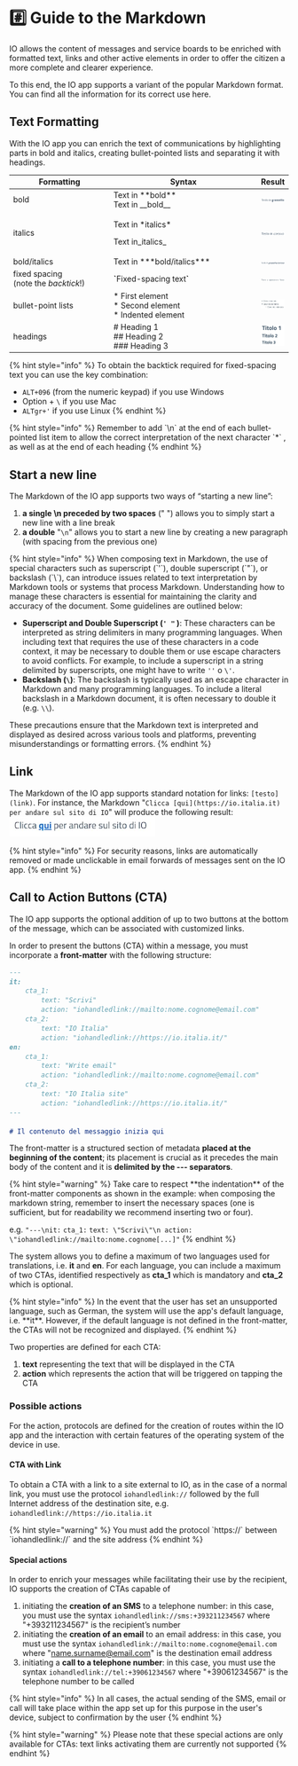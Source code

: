 # #️⃣ Guide to the Markdown

IO allows the content of messages and service boards to be enriched with formatted text, links and other active elements in order to offer the citizen a more complete and clearer experience.

To this end, the IO app supports a variant of the popular Markdown format. You can find all the information for its correct use here.

## Text Formatting

With the IO app you can enrich the text of communications by highlighting parts in bold and italics, creating bullet-pointed lists and separating it with headings.

<table><thead><tr><th width="182">Formatting</th><th width="272">Syntax</th><th>Result</th></tr></thead><tbody><tr><td>bold</td><td>Text in **bold**<br>Text in __bold__</td><td><img src="../.gitbook/assets/image (25).png" alt="" data-size="original"></td></tr><tr><td>italics</td><td><p>Text in *italics*</p><p>Text in_italics_</p></td><td><img src="../.gitbook/assets/image (26).png" alt="" data-size="original"></td></tr><tr><td>bold/italics</td><td>Text in ***bold/italics***</td><td><img src="../.gitbook/assets/image (27).png" alt="" data-size="original"></td></tr><tr><td>fixed spacing<br>(note the <em>backtick</em>!)</td><td><strong>`</strong>Fixed-spacing text<strong>`</strong></td><td><img src="../.gitbook/assets/image (29).png" alt="" data-size="original"></td></tr><tr><td>bullet-point lists</td><td>* First element<br>* Second element<br>* Indented element</td><td><img src="../.gitbook/assets/image (28).png" alt="" data-size="original"></td></tr><tr><td>headings</td><td># Heading 1<br>## Heading 2<br>### Heading 3</td><td><img src="../.gitbook/assets/image (30).png" alt="" data-size="original"></td></tr></tbody></table>

{% hint style="info" %}
To obtain the backtick required for fixed-spacing text you can use the key combination:

* `ALT+096` (from the numeric keypad) if you use Windows
* Option + `\` if you use Mac
* `ALTgr+'` if you use Linux
{% endhint %}

{% hint style="info" %}
Remember to add \`\n\` at the end of each bullet-pointed list item to allow the correct interpretation of the next character \`\*\` , as well as at the end of each heading
{% endhint %}

## Start a new line

The Markdown of the IO app supports two ways of “starting a new line”:

1. **a single \n preceded by two spaces** (" ") allows you to simply start a new line with a line break
2. **a double** "`\n`" allows you to start a new line by creating a new paragraph (with spacing from the previous one)

{% hint style="info" %}
When composing text in Markdown, the use of special characters such as superscript (\`'\`), double superscript (\`"\`), or backslash (\`\\\`), can introduce issues related to text interpretation by Markdown tools or systems that process Markdown. Understanding how to manage these characters is essential for maintaining the clarity and accuracy of the document. Some guidelines are outlined below:

* **Superscript and Double Superscript (`' "` )**: These characters can be interpreted as string delimiters in many programming languages. When including text that requires the use of these characters in a code context, it may be necessary to double them or use escape characters to avoid conflicts. For example, to include a superscript in a string delimited by superscripts, one might have to write `''` o `\'`.
* **Backslash (`\`)**: The backslash is typically used as an escape character in Markdown and many programming languages. To include a literal backslash in a Markdown document, it is often necessary to double it (e.g. `\\`).

These precautions ensure that the Markdown text is interpreted and displayed as desired across various tools and platforms, preventing misunderstandings or formatting errors.
{% endhint %}

## Link

The Markdown of the IO app supports standard notation for links: `[testo](link)`. For instance, the Markdown "`Clicca [qui](https://io.italia.it) per andare sul sito di IO`" will produce the following result:\
<img src="../.gitbook/assets/image (31).png" alt="" data-size="original">

{% hint style="info" %}
For security reasons, links are automatically removed or made unclickable in email forwards of messages sent on the IO app.
{% endhint %}

## Call to Action Buttons (CTA)

The IO app supports the optional addition of up to two buttons at the bottom of the message, which can be associated with customized links.

In order to present the buttons (CTA) within a message, you must incorporate a **front-matter** with the following structure:

```markdown
---
it:
    cta_1: 
        text: "Scrivi"
        action: "iohandledlink://mailto:nome.cognome@email.com"
    cta_2: 
        text: "IO Italia"
        action: "iohandledlink://https://io.italia.it/"
en:
    cta_1: 
        text: "Write email"
        action: "iohandledlink://mailto:nome.cognome@email.com"
    cta_2: 
        text: "IO Italia site"
        action: "iohandledlink://https://io.italia.it/"
---

# Il contenuto del messaggio inizia qui
```

The front-matter is a structured section of metadata **placed at the beginning of the content**; its placement is crucial as it precedes the main body of the content and it is **delimited by the --- separators**.

{% hint style="warning" %}
Take care to respect \*\*the indentation\*\* of the front-matter components as shown in the example: when composing the markdown string, remember to insert the necessary spaces (one is sufficient, but for readability we recommend inserting two or four).

e.g. `"---\nit:` `cta_1:` `text: \"Scrivi\"\n action: \"iohandledlink://mailto:nome.cognome[...]"`
{% endhint %}

The system allows you to define a maximum of two languages used for translations, i.e. **it** and **en**. For each language, you can include a maximum of two CTAs, identified respectively as **cta\_1** which is mandatory and **cta\_2** which is optional.

{% hint style="info" %}
In the event that the user has set an unsupported language, such as German, the system will use the app's default language, i.e. \*\*it\*\*. However, if the default language is not defined in the front-matter, the CTAs will not be recognized and displayed.
{% endhint %}

Two properties are defined for each CTA:

1. **text** representing the text that will be displayed in the CTA
2. **action** which represents the action that will be triggered on tapping the CTA

### Possible actions

For the action, protocols are defined for the creation of routes within the IO app and the interaction with certain features of the operating system of the device in use.

#### CTA with Link

To obtain a CTA with a link to a site external to IO, as in the case of a normal link, you must use the protocol `iohandledlink://` followed by the full Internet address of the destination site, e.g. `iohandledlink://https://io.italia.it`

{% hint style="warning" %}
You must add the protocol \`https://\` between \`iohandledlink://\` and the site address
{% endhint %}

#### Special actions

In order to enrich your messages while facilitating their use by the recipient, IO supports the creation of CTAs capable of

1. initiating the **creation of an SMS** to a telephone number: in this case, you must use the syntax `iohandledlink://sms:+393211234567` where "+393211234567" is the recipient’s number
2. initiating the **creation of an email** to an email address: in this case, you must use the syntax `iohandledlink://mailto:nome.cognome@email.com` where "name.surname@email.com" is the destination email address
3. initiating a **call to a telephone number**: in this case, you must use the syntax `iohandledlink://tel:+39061234567` where "+39061234567" is the telephone number to be called

{% hint style="info" %}
In all cases, the actual sending of the SMS, email or call will take place within the app set up for this purpose in the user's device, subject to confirmation by the user
{% endhint %}

{% hint style="warning" %}
Please note that these special actions are only available for CTAs: text links activating them are currently not supported
{% endhint %}
